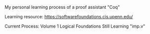 My personal learning process of a proof assistant "Coq"

Learning resource:
https://softwarefoundations.cis.upenn.edu/


Current Process:
Volume 1 Logical Foundations
  Still Learning "imp.v"
